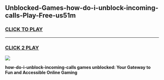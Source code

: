 
## Unblocked-Games-how-do-i-unblock-incoming-calls-Play-Free-us51m
<h3>
<a href="https://premium76.site?title=how-do-i-unblock-incoming-calls&ref=18A1">CLICK TO PLAY</a></h3>
<hr>

<h3>
<a href="https://premium76.site?title=how-do-i-unblock-incoming-calls&ref=18A1">CLICK 2 PLAY</a>
  
</h3>

<a href="https://premium76.site?title=how-do-i-unblock-incoming-calls&ref=18A1"><img src="https://clearcache.store/games.png"></a>


**how-do-i-unblock-incoming-calls games unblocked: Your Gateway to Fun and Accessible Online Gaming**
